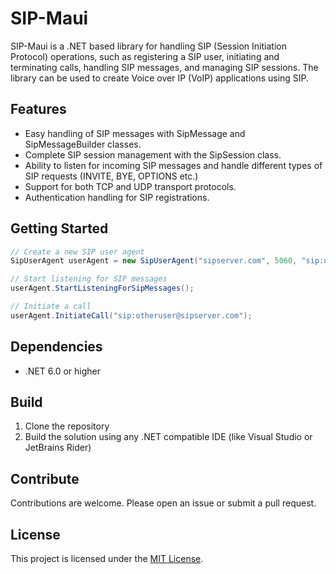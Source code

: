 # SIP-Maui

SIP-Maui is a .NET based library for handling SIP (Session Initiation Protocol) operations, such as registering a SIP user, initiating and terminating calls, handling SIP messages, and managing SIP sessions. The library can be used to create Voice over IP (VoIP) applications using SIP.

## Features

- Easy handling of SIP messages with SipMessage and SipMessageBuilder classes.
- Complete SIP session management with the SipSession class.
- Ability to listen for incoming SIP messages and handle different types of SIP requests (INVITE, BYE, OPTIONS etc.)
- Support for both TCP and UDP transport protocols.
- Authentication handling for SIP registrations.

## Getting Started

```csharp
// Create a new SIP user agent
SipUserAgent userAgent = new SipUserAgent("sipserver.com", 5060, "sip:user@sipserver.com", "udp", "username", "password");

// Start listening for SIP messages
userAgent.StartListeningForSipMessages();

// Initiate a call
userAgent.InitiateCall("sip:otheruser@sipserver.com");
```

## Dependencies

-   .NET 6.0 or higher

## Build

1.  Clone the repository
2.  Build the solution using any .NET compatible IDE (like Visual Studio or JetBrains Rider)

## Contribute

Contributions are welcome. Please open an issue or submit a pull request.

## License

This project is licensed under the [MIT License](https://opensource.org/licenses/MIT).